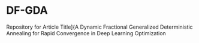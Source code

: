 # DF-GDA
Repository for Article Title]{A Dynamic Fractional Generalized Deterministic Annealing for Rapid Convergence in Deep Learning Optimization
